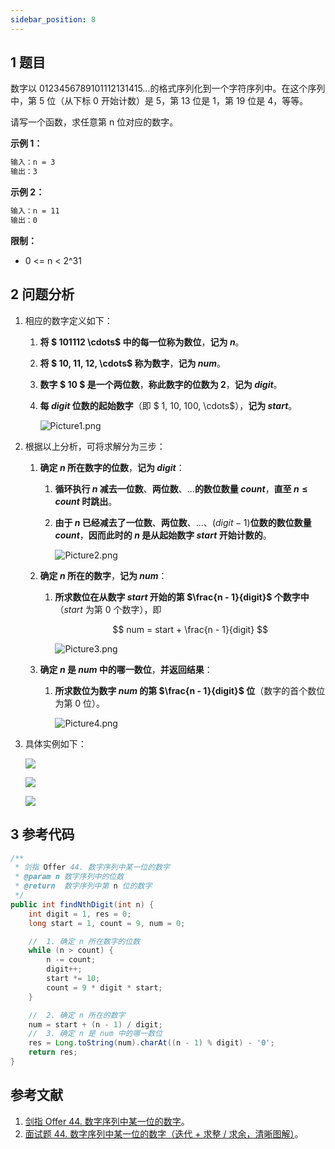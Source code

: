 ```yaml
---
sidebar_position: 8
---
```


## 1 题目

数字以 0123456789101112131415…的格式序列化到一个字符序列中。在这个序列中，第 5 位（从下标 0 开始计数）是 5，第 13 位是 1，第 19 位是 4，等等。

请写一个函数，求任意第 n 位对应的数字。

**示例 1：**

```txt
输入：n = 3
输出：3
```

**示例 2：**

```txt
输入：n = 11
输出：0
```

**限制：**

* 0 <= n < 2^31

## 2 问题分析

1. 相应的数字定义如下：

   1. **将 $ 101112 \cdots$ 中的每一位称为数位**，**记为 $n$**。
   2. **将 $ 10, 11, 12, \cdots$ 称为数字**，**记为 $num$**。
   3. **数字 $ 10 $ 是一个两位数**，**称此数字的位数为 2**，**记为 $digit$**。
   4. **每 $digit$ 位数的起始数字**（即 $ 1, 10, 100, \cdots$），**记为 $start$**。

      ![Picture1.png](https://notebook.ricear.com/media/202202/2022-02-09_1733270.5518137850928253.png)
2. 根据以上分析，可将求解分为三步：

   1. **确定 $n$ 所在数字的位数**，**记为 $digit$**：
      1. **循环执行 $n$ 减去一位数**、**两位数**、...**的数位数量 $count$**，**直至 $n \le count$ 时跳出**。
      2. **由于 $n$ 已经减去了一位数**、**两位数**、...、$(digit - 1)$**位数的数位数量 $count$**，**因而此时的 $n$ 是从起始数字 $start$ 开始计数的**。

         ![Picture2.png](https://notebook.ricear.com/media/202202/2022-02-09_1741260.942468520063812.png)
   2. **确定 $n$ 所在的数字**，**记为 $num$**：
      1. **所求数位在从数字 $start$ 开始的第 $\frac{n - 1}{digit}$ 个数字中**（$start$ 为第 0 个数字），即

         $$
         num = start + \frac{n - 1}{digit}
         $$

         ![Picture3.png](https://notebook.ricear.com/media/202202/2022-02-09_1745320.31558270921165665.png)
   3. **确定 $n$ 是 $num$ 中的哪一数位**，**并返回结果**：
      1. **所求数位为数字 $num$ 的第 $\frac{n - 1}{digit}$ 位**（数字的首个数位为第 0 位）。

         ![Picture4.png](https://notebook.ricear.com/media/202202/2022-02-09_1749000.4903168084894265.png)
3. 具体实例如下：

   ![](https://notebook.ricear.com/media/202202/2022-02-09_1749560.8402380541484955.png)

   ![](https://notebook.ricear.com/media/202202/2022-02-09_1750080.9277916893013155.png)

   ![](https://notebook.ricear.com/media/202202/2022-02-09_1750250.8687465615429757.png)

## 3 参考代码

```java
/**
 * 剑指 Offer 44. 数字序列中某一位的数字
 * @param n 数字序列中的位数
 * @return  数字序列中第 n 位的数字
 */
public int findNthDigit(int n) {
    int digit = 1, res = 0;
    long start = 1, count = 9, num = 0;

    //  1. 确定 n 所在数字的位数
    while (n > count) {
        n -= count;
        digit++;
        start *= 10;
        count = 9 * digit * start;
    }

    //  2. 确定 n 所在的数字
    num = start + (n - 1) / digit;
    //  3. 确定 n 是 num 中的哪一数位
    res = Long.toString(num).charAt((n - 1) % digit) - '0';
    return res;
}
```

## 参考文献

1. [剑指 Offer 44. 数字序列中某一位的数字](https://leetcode-cn.com/problems/shu-zi-xu-lie-zhong-mou-yi-wei-de-shu-zi-lcof)。
2. [面试题 44. 数字序列中某一位的数字（迭代 + 求整 / 求余，清晰图解）](https://leetcode-cn.com/problems/shu-zi-xu-lie-zhong-mou-yi-wei-de-shu-zi-lcof/solution/mian-shi-ti-44-shu-zi-xu-lie-zhong-mou-yi-wei-de-6)。
